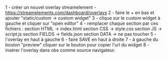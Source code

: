1 - créer un nouvel overlay streamelement - https://streamelements.com/dashboard/overlays
2 - faire le + en bas et ajouter "static/custom -> custom widget"
3 - clique sur le custom widget à gauche et cliquer sur "open editor"
4 - remplacer chaque section par ces fichiers :
      section HTML   -> index.html
      section CSS    -> style.css
      section JS     -> script.js
      section FIELDS -> fields.json
      section DATA   -> ne pas toucher
5 - l'overlay en haut à gauche 
6 - faire SAVE en haut à droite 
7 - à gauche du bouton "preview" cliquer sur le bouton pour copier l'url du widget
8 - insérer l'overlay dans obs comme source navigateur.
